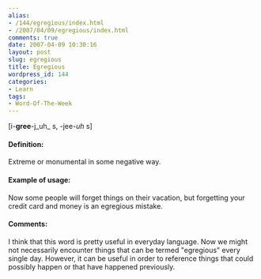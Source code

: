 ```yaml
---
alias:
- /144/egregious/index.html
- /2007/04/09/egregious/index.html
comments: true
date: 2007-04-09 10:30:16
layout: post
slug: egregious
title: Egregious
wordpress_id: 144
categories:
- Learn
tags:
- Word-Of-The-Week
---
```


[i-**gree**-j_uh_ s, -jee-_uh_ s]


#### Definition:


Extreme or monumental in some negative way.



#### Example of usage:


Now some people will forget things on their vacation, but forgetting your credit card and money is an egregious mistake.



#### Comments:


I think that this word is pretty useful in everyday language.  Now we might not necessarily encounter things that can be termed "egregious"  every single day.  However, it can be useful in order to reference things that could possibly happen or that have happened previously.
